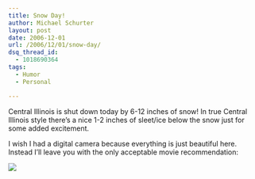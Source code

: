 ```yaml
---
title: Snow Day!
author: Michael Schurter
layout: post
date: 2006-12-01
url: /2006/12/01/snow-day/
dsq_thread_id:
  - 1018690364
tags:
  - Humor
  - Personal

---
```

Central Illinois is shut down today by 6-12 inches of snow! In true Central Illinois style there&#8217;s a nice 1-2 inches of sleet/ice below the snow just for some added excitement.

I wish I had a digital camera because everything is just beautiful here. Instead I&#8217;ll leave you with the only acceptable movie recommendation:

[![][1]][2]<img width="1" height="1" border="0" style="border: medium none  ! important; margin: 0px ! important" src="http://www.assoc-amazon.com/e/ir?t=michaelsblog-20&#038;l=as2&#038;o=1&#038;a=6306010513" />

 [1]: /blog/wp-content/uploads/2006/12/630601051301_aa_scmzzzzzzz_.jpg
 [2]: http://www.amazon.com/gp/product/6306010513?ie=UTF8&tag=michaelsblog-20&linkCode=as2&camp=1789&creative=9325&creativeASIN=6306010513